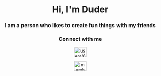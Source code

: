 <h1 align="center">Hi, I'm Duder</h1>
<h3 align="center">I am a person who likes to create fun things with my friends</h3>

<h3 align="center">Connect with me</h3>
<p align="center">
<a href="https://discord.gg/users/634716508777611274" target="blank"><img align="center" src="https://raw.githubusercontent.com/rahuldkjain/github-profile-readme-generator/master/src/images/icons/Social/discord.svg" alt="users/634716508777611274" height="30" width="40" /></a>
</p>
<p align="center">
<a href="https://v3rmillion.net/member.php?action=profile&uid=2038460" target="blank"><img align="center" src="https://pbs.twimg.com/profile_images/549393909147639809/inDjQlSs_200x200.png" alt="member.php?action=profile&uid=2038460" height="30" width="40" /></a>
</p>
